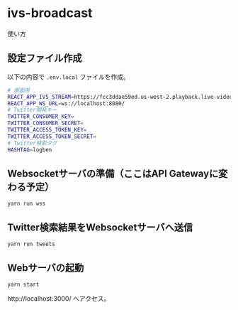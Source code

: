 # ivs-broadcast

使い方

## 設定ファイル作成

以下の内容で `.env.local` ファイルを作成。

```bash
# 画面用
REACT_APP_IVS_STREAM=https://fcc3ddae59ed.us-west-2.playback.live-video.net/api/video/v1/us-west-2.893648527354.channel.xhP3ExfcX8ON.m3u8
REACT_APP_WS_URL=ws://localhost:8080/
# Twitter開発キー
TWITTER_CONSUMER_KEY=
TWITTER_CONSUMER_SECRET=
TWITTER_ACCESS_TOKEN_KEY=
TWITTER_ACCESS_TOKEN_SECRET=
# Twitter検索タグ
HASHTAG=logben
```

## Websocketサーバの準備（ここはAPI Gatewayに変わる予定）

```console
yarn run wss
```

## Twitter検索結果をWebsocketサーバへ送信

```console
yarn run tweets
```

## Webサーバの起動

```console
yarn start
```

http://localhost:3000/ へアクセス。
